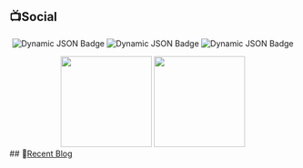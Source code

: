 ## 📺Social
<p align="center">
<img alt="Dynamic JSON Badge" src="https://img.shields.io/badge/dynamic/json?url=https%3A%2F%2Fapi.spencerwoo.com%2Fsubstats%2F%3Fsource%3Dgithub%26queryKey%3DKibidango086&query=%24.data.totalSubs&label=Github&link=https%3A%2F%2Fgithub.com%2FKibidango086">
<img alt="Dynamic JSON Badge" src="https://img.shields.io/badge/Website-rgb(152,110,59)?link=https%3A%2F%2Fkibidango.top">
<img alt="Dynamic JSON Badge" src="https://img.shields.io/badge/dynamic/json?url=https%3A%2F%2Fapi.spencerwoo.com%2Fsubstats%2F%3Fsource%3Dbilibili%26queryKey%3D513874563&query=%24.data.totalSubs&label=Bilibili&color=rgb(249%2C107%2C153)&link=https%3A%2F%2Fspace.bilibili.com%2F513874563">
</p>
<div align="center">
<span>  </span>
<img height="160px" src="https://github-readme-stats.vercel.app/api?username=Kibidango086" /><span>
</span><img height="160px" src="https://github-readme-stats.vercel.app/api/top-langs/?username=Kibidango086&layout=compact&langs_count=8" />
<span>  </span>
</div>
## 📝<a href="https://kibidango.top" target="_blank">Recent Blog</a>

